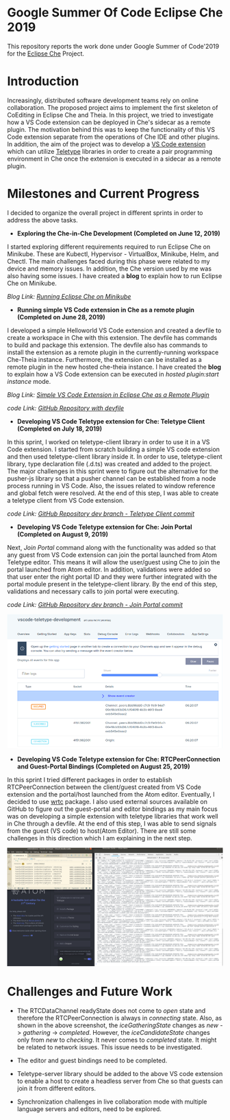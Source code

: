# Google Summer Of Code Eclipse Che 2019
This repository reports the work done under Google Summer of Code'2019 for the [Eclipse Che](https://www.eclipse.org/che/) Project.

# Introduction
Increasingly, distributed software development teams rely on online collaboration. The proposed project aims to implement the first skeleton of CoEditing in Eclipse Che and Theia. In this project, we tried to investigate how a VS Code extension can be deployed in Che's sidecar as a remote plugin. The motivation behind this was to keep the functionality of this VS Code extension separate from the operations of Che IDE and other plugins. In addition, the aim of the project was to develop a [VS Code extension](https://marketplace.visualstudio.com/) which can utilize [Teletype](https://github.com/atom/teletype) libraries in order to create a pair programming environment in Che once the extension is executed in a sidecar as a remote plugin.

# Milestones and Current Progress
I decided to organize the overall project in different sprints in order to address the above tasks.

+ **Exploring the Che-in-Che Development (Completed on June 12, 2019)**

I started exploring different requirements required to run Eclipse Che on Minikube. These are Kubectl, Hypervisor - VirtualBox, Minikube, Helm, and Chectl. The main challenges faced during this phase were related to my device and memory issues. In addition, the Che version used by me was also having some issues. I have created a **blog** to explain how to run Eclipse Che on Minikube.

*Blog Link: [Running Eclipse Che on Minikube](https://rijul5.github.io/EclipseChe/)*

+ **Running simple VS Code extension in Che as a remote plugin (Completed on June 28, 2019)**

I developed a simple Helloworld VS Code extension and created a devfile to create a workspace in Che with this extension. The devfile has commands to build and package this extension. The devfile also has commands to install the extension as a remote plugin in the currently-running workspace Che-Theia instance. Furthermore, the extension can be installed as a remote plugin in the new hosted che-theia instance. I have created the **blog** to explain how a VS Code extension can be executed in *hosted plugin:start instance* mode.

*Blog Link: [Simple VS Code Extension in Eclipse Che as a Remote Plugin](https://rijul5.github.io/HelloWorld/)*

*code Link: [GitHub Repository with devfile](https://github.com/Rijul5/vscode-extension-che)*

+ **Developing VS Code Teletype extension for Che: Teletype Client (Completed on July 18, 2019)**

In this sprint, I worked on teletype-client library in order to use it in a VS Code extension. I started from scratch building a simple VS code extension and then used teletype-client library inside it. In order to use, teletype-client library, type declaration file (.d.ts) was created and added to the project. The major challenges in this sprint were to figure out the alternative for the pusher-js library so that a pusher channel can be established from a node process running in VS Code. Also, the issues related to window reference and global fetch were resolved. At the end of this step, I was able to create a teletype client from VS Code extension. 

*code Link: [GitHub Repository dev branch - Teletype Client commit](https://github.com/Rijul5/vscode-teletype/commit/466409c245f211261088d2fa97e18794cf3aa9a8)*

+ **Developing VS Code Teletype extension for Che: Join Portal (Completed on August 9, 2019)**

Next, *Join Portal* command along with the functionality was added so that any guest from VS Code extension can join the portal launched from Atom Teletype editor. This means it will allow the user/guest using Che to join the portal launched from Atom editor. In addition, validations were added so that user enter the right portal ID and they were further integrated with the portal module present in the teletype-client library. By the end of this step, validations and necessary calls to join portal were executing.

*code Link: [GitHub Repository dev branch - Join Portal commit](https://github.com/Rijul5/vscode-teletype/commit/cc570c7af8031ed8d83422a432526351dba562b5)*


![alt text](https://github.com/Rijul5/GoogleSummerOfCode-Che-2019/blob/master/images/Pusher-Debug-Console.png)


+ **Developing VS Code Teletype extension for Che: RTCPeerConnection and Guest-Portal Bindings (Completed on August 25, 2019)**

In this sprint I tried different packages in order to establish RTCPeerConnection between the client/guest created from VS Code extension and the portal/host launched from the Atom editor. Eventually, I decided to use [wrtc](https://www.npmjs.com/package/wrtc) package. I also used external sources available on GitHub to figure out the guest-portal and editor bindings as my main focus was on developing a simple extension with teletype libraries that work well in Che through a devfile. At the end of this step, I was able to send signals from the guest (VS code) to host(Atom Editor). There are still some challenges in this direction which I am explaining in the next step.

![alt text](https://github.com/Rijul5/GoogleSummerOfCode-Che-2019/blob/master/images/events.png)


# Challenges and Future Work

+ The RTCDataChannel readyState does not come to *open* state and therefore the RTCPeerConnection is always in *connecting* state. Also, as shown in the above screenshot, the *iceGatheringState* changes as *new* -> *gathering* -> *completed*. However, the *iceCandidateState* changes only from *new* to *checking*. It never comes to *completed* state. It might be related to network issues. This issue needs to be investigated.

+ The editor and guest bindings need to be completed.

+ Teletype-server library should be added to the above VS code extension to enable a host to create a headless server from Che so that guests can join it from different editors.

+ Synchronization challenges in live collaboration mode with multiple language servers and editors, need to be explored.
